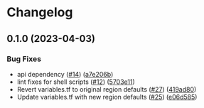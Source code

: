 # Changelog

## 0.1.0 (2023-04-03)


### Bug Fixes

* api dependency ([#14](https://github.com/GoogleCloudPlatform/terraform-example-deploy-java-multizone/issues/14)) ([a7e206b](https://github.com/GoogleCloudPlatform/terraform-example-deploy-java-multizone/commit/a7e206b6cbeb0bbceca407100f6cd24c3ec99ef4))
* lint fixes for shell scripts ([#12](https://github.com/GoogleCloudPlatform/terraform-example-deploy-java-multizone/issues/12)) ([5703e11](https://github.com/GoogleCloudPlatform/terraform-example-deploy-java-multizone/commit/5703e1169a864c340ba82b6bea7de3c9677a434b))
* Revert variables.tf to original region defaults ([#27](https://github.com/GoogleCloudPlatform/terraform-example-deploy-java-multizone/issues/27)) ([419ad80](https://github.com/GoogleCloudPlatform/terraform-example-deploy-java-multizone/commit/419ad80970bc362f15933209074cd29de7fd8725))
* Update variables.tf with new region defaults ([#25](https://github.com/GoogleCloudPlatform/terraform-example-deploy-java-multizone/issues/25)) ([e06d585](https://github.com/GoogleCloudPlatform/terraform-example-deploy-java-multizone/commit/e06d585083bab7894d14584212f33a281041fc52))
